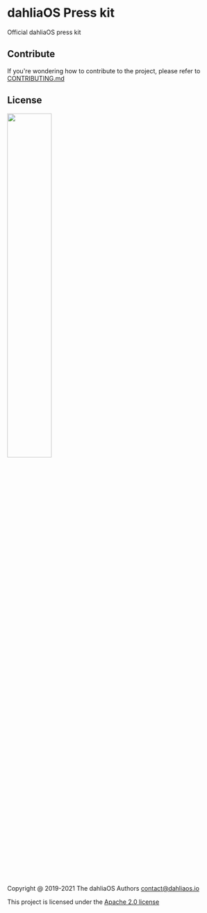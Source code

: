 # dahliaOS Press kit

Official dahliaOS press kit

## Contribute

If you're wondering how to contribute to the project, please refer to [CONTRIBUTING.md](CONTRIBUTING.md)

## License

<p align="left">
  <img width="45%" src="https://github.com/dahliaOS/brand/blob/master/dahliaOS/svg/logotypeblacktext.svg"
</p>

Copyright @ 2019-2021 The dahliaOS Authors contact@dahliaos.io

This project is licensed under the [Apache 2.0 license](/LICENSE)

